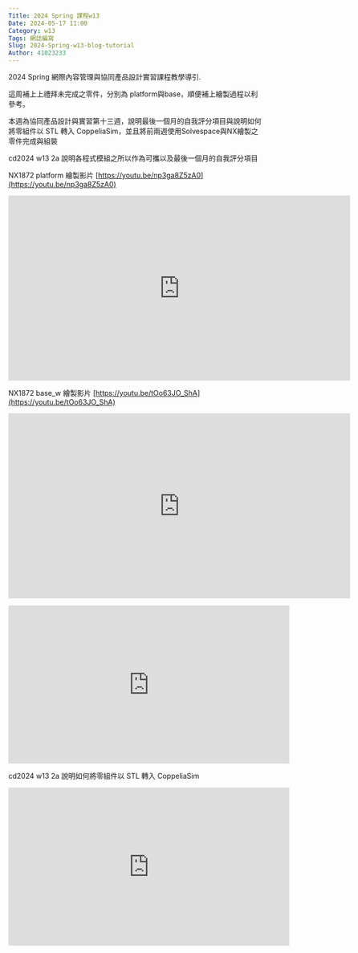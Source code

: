 ```yaml
---
Title: 2024 Spring 課程w13
Date: 2024-05-17 11:00
Category: w13
Tags: 網誌編寫
Slug: 2024-Spring-w13-blog-tutorial
Author: 41023233
---
```


2024 Spring 網際內容管理與協同產品設計實習課程教學導引.

<!-- PELICAN_END_SUMMARY -->

這周補上上禮拜未完成之零件，分別為 platform與base，順便補上繪製過程以利參考。

<p>本週為協同產品設計與實習第十三週，說明最後一個月的自我評分項目與說明如何將零組件以 STL 轉入 CoppeliaSim，並且將前兩週使用Solvespace與NX繪製之零件完成與組裝</p>
<p>cd2024 w13 2a 說明各程式模組之所以作為可攜以及最後一個月的自我評分項目</p>

NX1872 platform 繪製影片
[https://youtu.be/np3ga8Z5zA0](https://youtu.be/np3ga8Z5zA0)
<iframe width="681" height="369" src="https://www.youtube.com/embed/np3ga8Z5zA0" title="NX1872 零件platform繪製" frameborder="0" allow="accelerometer; autoplay; clipboard-write; encrypted-media; gyroscope; picture-in-picture; web-share" referrerpolicy="strict-origin-when-cross-origin" allowfullscreen></iframe>

NX1872 base_w 繪製影片
[https://youtu.be/tOo63JO_ShA](https://youtu.be/tOo63JO_ShA)
<iframe width="681" height="369" src="https://www.youtube.com/embed/tOo63JO_ShA" title="NX1872 零件bsse_w繪製" frameborder="0" allow="accelerometer; autoplay; clipboard-write; encrypted-media; gyroscope; picture-in-picture; web-share" referrerpolicy="strict-origin-when-cross-origin" allowfullscreen></iframe>

<p><iframe width="560" height="315" allow="accelerometer; autoplay; clipboard-write; encrypted-media; gyroscope; picture-in-picture; web-share" allowfullscreen="allowfullscreen" frameborder="0" referrerpolicy="strict-origin-when-cross-origin" src="https://www.youtube.com/embed/Cy3j6n0a9wQ?si=kZhKFngcSPxqnalY" title="YouTube video player"></iframe></p>
<p></p>
<p>cd2024 w13 2a 說明如何將零組件以 STL 轉入 CoppeliaSim</p>
<p><iframe width="560" height="315" allow="accelerometer; autoplay; clipboard-write; encrypted-media; gyroscope; picture-in-picture; web-share" allowfullscreen="allowfullscreen" frameborder="0" referrerpolicy="strict-origin-when-cross-origin" src="https://www.youtube.com/embed/-0mbtk1AuoY?si=GudlON0u65rM4ch0" title="YouTube video player"></iframe></p>